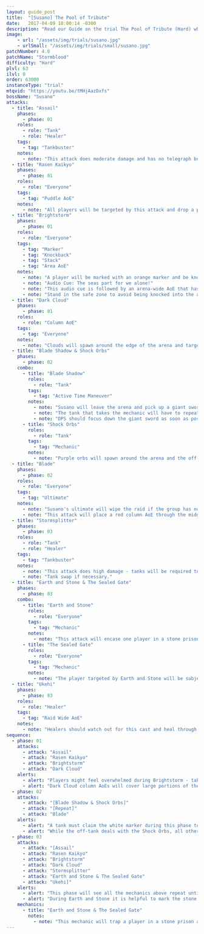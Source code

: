 ```yaml
---
layout: guide_post
title:  "[Susano] The Pool of Tribute"
date:   2017-04-09 18:00:14 -0300
description: "Read our Guide on the trial The Pool of Tribute (Hard) where you'll face off against Susano."
image:
    - url: "/assets/img/trials/susano.jpg"
    - urlSmall: "/assets/img/trials/small/susano.jpg"
patchNumber: 4.0
patchName: "Stormblood"
difficulty: "Hard"
plvl: 63
ilvl: 0
order: 63000
instanceType: "trial"
mtqvid: "https://youtu.be/tMHjAazDxfs"
bossName: "Susano"
attacks:
  - title: "Assail"
    phases:
      - phase: 01
    roles:
      - role: "Tank"
      - role: "Healer"
    tags:
      - tag: "Tankbuster"
    notes:
      - note: "This attack does moderate damage and has no telegraph but is cast after each 'set' of mechanics."
  - title: "Rasen Kaikyo"
    phases:
      - phase: 01
    roles:
      - role: "Everyone"
    tags:
      - tag: "Puddle AoE"
    notes:
      - note: "All players will be targeted by this attack and drop a puddle where they stand - run out of these as soon as possible to avoid high damage and lightning resist debuffs."
  - title: "Brightstorm"
    phases:
      - phase: 01
    roles:
      - role: "Everyone"
    tags:
      - tag: "Marker"
      - tag: "Knockback"
      - tag: "Stack"
      - tag: "Area AoE"
    notes:
      - note: "A player will be marked with an orange marker and be knocked back across the arena - they will then be immediately targeted with a stack marker and should back up to the group to help soak damage."
      - note: "Audio Cue: The seas part for we alone!"
      - note: "This audio cue is followed by an arena-wide AoE that has a single, thin column safe zone - this area will be determined by the direction the player knocked back by Brightstorm has traveled."
      - note: "Stand in the safe zone to avoid being knocked into the air and a lightning resist debuff."
  - title: "Dark Cloud"
    phases:
      - phase: 01
    roles:
      - role: "Column AoE"
    tags:
      - tag: "Everyone"
    notes:
      - note: "Clouds will spawn around the edge of the arena and target a single player with multiple column AoEs - this player can bait these columns away from the rest of the group."
  - title: "Blade Shadow & Shock Orbs"
    phases:
      - phase: 02
    combo:
      - title: "Blade Shadow"
        roles:
          - role: "Tank"
        tags:
          - tag: "Active Time Maneuver"
        notes:
          - note: "Susano will leave the arena and pick up a giant sword - a tank should click on the white and purple marker that spawns to shield the group from the attack."
          - note: "The tank that takes the mechanic will have to repeatedly mash a button to keep the raid safe."
          - note: "DPS should focus down the giant sword as soon as possible."
      - title: "Shock Orbs"
        roles:
          - role: "Tank"
        tags:
          - tag: "Mechanic"
        notes:
          - note: "Purple orbs will spawn around the arena and the off-tank should run around bursting them to keep them away from the group."
  - title: "Blade"
    phases:
      - phase: 02
    roles:
      - role: "Everyone"
    tags:
      - tag: "Ultimate"
    notes:
      - note: "Susano's ultimate will wipe the raid if the group has not DPS'd down both blades during the previous mechanic."
      - note: "This attack will place a red column AoE through the middle of the arena - avoid this."
  - title: "Stormsplitter"
    phases:
      - phase: 03
    roles:
      - role: "Tank"
      - role: "Healer"
    tags:
      - tag: "Tankbuster"
    notes:
      - note: "This attack does high damage - tanks will be required to cooldown through it."
      - note: "Tank swap if necessary."
  - title: "Earth and Stone & The Sealed Gate"
    phases:
      - phase: 03
    combo:
      - title: "Earth and Stone"
        roles:
          - role: "Everyone"
        tags:
          - tag: "Mechanic"
        notes:
          - note: "This attack will encase one player in a stone prison and shuffle it amongst 2 other empty ones - players must free the trapped player before The Sealed Gate kills them."
      - title: "The Sealed Gate"
        roles:
          - role: "Everyone"
        tags:
          - tag: "Mechanic"
        notes:
          - note: "The player targeted by Earth and Stone will be subjected to this attack - if they are not freed from the stone prison, this attack will immediately kill them."
  - title: "Ukehi"
    phases:
      - phase: 03
    roles:
      - role: "Healer"
    tags:
      - tag: "Raid Wide AoE"
    notes:
      - note: "Healers should watch out for this cast and heal through it as necessary."
sequence:
  - phase: 01
    attacks:
      - attack: "Assail"
      - attack: "Rasen Kaikyo"
      - attack: "Brightstorm"
      - attack: "Dark Cloud"
    alerts:
      - alert: "Players might feel overwhelmed during Brightstorm - take these mechanics one step at a time and it will get easier to deal with."
      - alert: "Dark Cloud column AoEs will cover large portions of the arena - try and bait them away from the group when you can."
  - phase: 02
    attacks:
      - attack: "[Blade Shadow & Shock Orbs]"
      - attack: "[Repeat]"
      - attack: "Blade"
    alerts:
      - alert: "A tank must claim the white marker during this phase to shield the group - they will have to mash a button to keep the raid alive."
      - alert: "While the off-tank deals with the Shock Orbs, all other players should focus on DPSing the large blades to avoid wiping during Susano's ultimate."
  - phase: 03
    attacks:
      - attack: "[Assail"
      - attack: "Rasen Kaikyo"
      - attack: "Brightstorm"
      - attack: "Dark Cloud"
      - attack: "Stormsplitter"
      - attack: "Earth and Stone & The Sealed Gate"
      - attack: "Ukehi]"
    alerts:
      - alert: "This phase will see all the mechanics above repeat until the boss is killed."
      - alert: "During Earth and Stone it is helpful to mark the stone prison that contains your trapped teammate to ensure everyone breaks them out quickly."
    mechanics:
      - title: "Earth and Stone & The Sealed Gate"
        notes:
          - note: "This mechanic will trap a player in a stone prison and shuffle it with 2 empty ones - the player will die if not freed fast enough."
---
```

